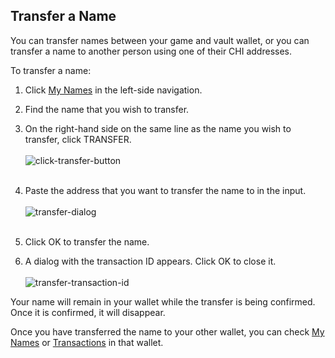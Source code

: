 ## Transfer a Name

You can transfer names between your game and vault wallet, or you can transfer a 
name to another person using one of their CHI addresses.

To transfer a name:

1. Click [My Names](#my-names) in the left-side navigation.

2. Find the name that you wish to transfer.

3. On the right-hand side on the same line as the name you wish to transfer, 
click TRANSFER.  
   
![click-transfer-button](img/click-transfer-button.zoom71.png)  
 

4. Paste the address that you want to transfer the name to in the input.  
   
![transfer-dialog](img/transfer-dialog.png)  
 

5. Click OK to transfer the name.

6. A dialog with the transaction ID appears. Click OK to close it.  
   
![transfer-transaction-id](img/transfer-transaction-id.png)

Your name will remain in your wallet while the transfer is being confirmed. Once 
it is confirmed, it will disappear.

Once you have transferred the name to your other wallet, you can check [My 
Names](#my-names) or [Transactions](#transactions) in that wallet.


